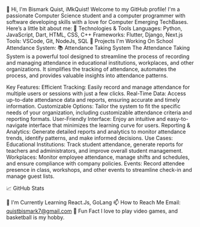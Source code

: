 👋 Hi, I'm Bismark Quist, iMkQuist!
Welcome to my GitHub profile! I'm a passionate Computer Science student and a computer programmer with software developing skills with a love for 
Computer Emerging TechBases.
Here’s a little bit about me:
🔧 Technologies & Tools
Languages: Python, JavaScript, Dart, HTML, CSS, C++
Frameworks: Flutter, Django, Next.js
Tools: VSCode, Git, NodeJs, SQL
🌟 Projects I'm Working On
School Attendance System:
📚 Attendance Taking System
The Attendance Taking System is a powerful tool designed to streamline the process of recording and managing attendance in educational institutions, 
workplaces, and other organizations. It simplifies the tracking of attendance, automates the process, and provides valuable insights into attendance patterns.

Key Features:
Efficient Tracking: Easily record and manage attendance for multiple users or sessions with just a few clicks.
Real-Time Data: Access up-to-date attendance data and reports, ensuring accurate and timely information.
Customizable Options: Tailor the system to fit the specific needs of your organization, including customizable attendance criteria and reporting formats.
User-Friendly Interface: Enjoy an intuitive and easy-to-navigate interface that minimizes the learning curve for users.
Reporting & Analytics: Generate detailed reports and analytics to monitor attendance trends, identify patterns, and make informed decisions.
Use Cases:
Educational Institutions: Track student attendance, generate reports for teachers and administrators, and improve overall student management.
Workplaces: Monitor employee attendance, manage shifts and schedules, and ensure compliance with company policies.
Events: Record attendee presence in class, workshops, and other events to streamline check-in and manage guest lists.

📈 GitHub Stats

🌱 I'm Currently Learning
React.Js, GoLang
📫 How to Reach Me
Email: quistbismark7@gmail.com
🎨 Fun Fact
I love to play video games, and basketball is my hobby.
